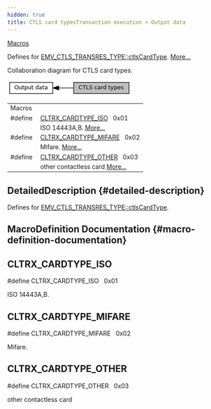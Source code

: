 ```yaml
---
hidden: true
title: CTLS card typesTransaction execution » Output data
---
```


[Macros](#define-members)

Defines for <a href="group___d_e_f___f_l_o_w___o_u_t_p_u_t.md#a0e43dc3092a4111fb7a44508a16676fa">EMV_CTLS_TRANSRES_TYPE::ctlsCardType</a>. [More\...](#details)

Collaboration diagram for CTLS card types:

![](group___c_l_t_r_x___c_a_r_d_t_y_p_e.png)

|  |  |
|----|----|
| Macros |  |
| #define  | [CLTRX_CARDTYPE_ISO](#ga0270990c8c681f688dda549e33ab8a1a)   0x01 |
|   | ISO 14443A,B. [More\...](#ga0270990c8c681f688dda549e33ab8a1a)<br/> |
| #define  | [CLTRX_CARDTYPE_MIFARE](#gaf33f922104f49fccf55921b21c7d235b)   0x02 |
|   | Mifare. [More\...](#gaf33f922104f49fccf55921b21c7d235b)<br/> |
| #define  | [CLTRX_CARDTYPE_OTHER](#ga220b8d75396b01441c833955bf9ec489)   0x03 |
|   | other contactless card [More\...](#ga220b8d75396b01441c833955bf9ec489)<br/> |

## DetailedDescription {#detailed-description}

Defines for <a href="group___d_e_f___f_l_o_w___o_u_t_p_u_t.md#a0e43dc3092a4111fb7a44508a16676fa">EMV_CTLS_TRANSRES_TYPE::ctlsCardType</a>.

## MacroDefinition Documentation {#macro-definition-documentation}

## CLTRX_CARDTYPE_ISO <a href="#ga0270990c8c681f688dda549e33ab8a1a" id="ga0270990c8c681f688dda549e33ab8a1a"></a>

<p>#define CLTRX_CARDTYPE_ISO   0x01</p>

ISO 14443A,B.

## CLTRX_CARDTYPE_MIFARE <a href="#gaf33f922104f49fccf55921b21c7d235b" id="gaf33f922104f49fccf55921b21c7d235b"></a>

<p>#define CLTRX_CARDTYPE_MIFARE   0x02</p>

Mifare.

## CLTRX_CARDTYPE_OTHER <a href="#ga220b8d75396b01441c833955bf9ec489" id="ga220b8d75396b01441c833955bf9ec489"></a>

<p>#define CLTRX_CARDTYPE_OTHER   0x03</p>

other contactless card
